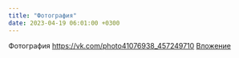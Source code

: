```yaml
---
title: "Фотография"
date: 2023-04-19 06:01:00 +0300
---
```


Фотография
<a class="vk-attach" href="https://vk.com/photo41076938_457249710">https://vk.com/photo41076938_457249710</a>
<a class="vk-attach" href="https://vk.com/photo41076938_457249710">Вложение</a>
